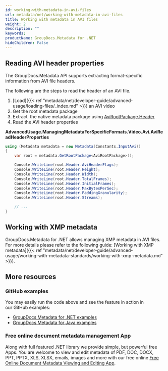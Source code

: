 ```yaml
---
id: working-with-metadata-in-avi-files
url: metadata/net/working-with-metadata-in-avi-files
title: Working with metadata in AVI files
weight: 2
description: ""
keywords: 
productName: GroupDocs.Metadata for .NET
hideChildren: False
---
```

## Reading AVI header properties

The GroupDocs.Metadata API supports extracting format-specific information from AVI file headers.

The following are the steps to read the header of an AVI file.

1.  [Load]({{< ref "metadata/net/developer-guide/advanced-usage/loading-files/_index.md" >}}) an AVI video
2.  Get the root metadata package
3.  Extract  the native metadata package using [AviRootPackage.Header](https://apireference.groupdocs.com/net/metadata/groupdocs.metadata.formats.video/avirootpackage/properties/header)
4.  Read the AVI header properties

**AdvancedUsage.ManagingMetadataForSpecificFormats.Video.Avi.AviReadHeaderProperties**

```csharp
using (Metadata metadata = new Metadata(Constants.InputAvi))
{
	var root = metadata.GetRootPackage<AviRootPackage>();

	Console.WriteLine(root.Header.AviHeaderFlags);
	Console.WriteLine(root.Header.Height);
	Console.WriteLine(root.Header.Width);
	Console.WriteLine(root.Header.TotalFrames);
	Console.WriteLine(root.Header.InitialFrames);
	Console.WriteLine(root.Header.MaxBytesPerSec);
	Console.WriteLine(root.Header.PaddingGranularity);
	Console.WriteLine(root.Header.Streams);

	// ...
}
```

## Working with XMP metadata

GroupDocs.Metadata for .NET allows managing XMP metadata in AVI files. For more details please refer to the following guide: [Working with XMP metadata]({{< ref "metadata/net/developer-guide/advanced-usage/working-with-metadata-standards/working-with-xmp-metadata.md" >}}).

## More resources
### GitHub examples
You may easily run the code above and see the feature in action in our GitHub examples:
*   [GroupDocs.Metadata for .NET examples](https://github.com/groupdocs-metadata/GroupDocs.Metadata-for-.NET)    
*   [GroupDocs.Metadata for Java examples](https://github.com/groupdocs-metadata/GroupDocs.Metadata-for-Java)    

### Free online document metadata management App
Along with full featured .NET library we provide simple, but powerful free Apps.
You are welcome to view and edit metadata of PDF, DOC, DOCX, PPT, PPTX, XLS, XLSX, emails, images and more with our free online [Free Online Document Metadata Viewing and Editing App](https://products.groupdocs.app/metadata).